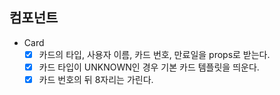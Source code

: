 ## 컴포넌트

- Card
  - [x] 카드의 타입, 사용자 이름, 카드 번호, 만료일을 props로 받는다.
  - [x] 카드 타입이 UNKNOWN인 경우 기본 카드 템플릿을 띄운다.
  - [x] 카드 번호의 뒤 8자리는 가린다.
